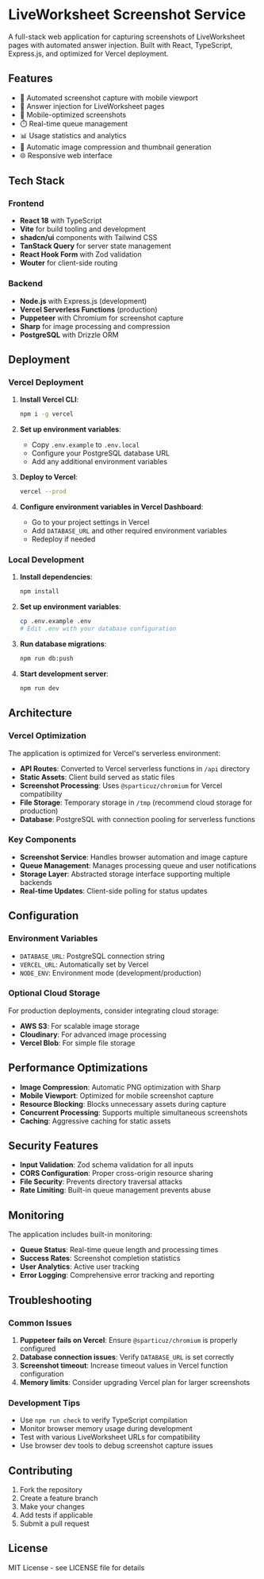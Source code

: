# LiveWorksheet Screenshot Service

A full-stack web application for capturing screenshots of LiveWorksheet pages with automated answer injection. Built with React, TypeScript, Express.js, and optimized for Vercel deployment.

## Features

- 📸 Automated screenshot capture with mobile viewport
- 🎯 Answer injection for LiveWorksheet pages
- 📱 Mobile-optimized screenshots
- ⏱️ Real-time queue management
- 📊 Usage statistics and analytics
- 🔄 Automatic image compression and thumbnail generation
- 🌐 Responsive web interface

## Tech Stack

### Frontend
- **React 18** with TypeScript
- **Vite** for build tooling and development
- **shadcn/ui** components with Tailwind CSS
- **TanStack Query** for server state management
- **React Hook Form** with Zod validation
- **Wouter** for client-side routing

### Backend
- **Node.js** with Express.js (development)
- **Vercel Serverless Functions** (production)
- **Puppeteer** with Chromium for screenshot capture
- **Sharp** for image processing and compression
- **PostgreSQL** with Drizzle ORM

## Deployment

### Vercel Deployment

1. **Install Vercel CLI**:
   ```bash
   npm i -g vercel
   ```

2. **Set up environment variables**:
   - Copy `.env.example` to `.env.local`
   - Configure your PostgreSQL database URL
   - Add any additional environment variables

3. **Deploy to Vercel**:
   ```bash
   vercel --prod
   ```

4. **Configure environment variables in Vercel Dashboard**:
   - Go to your project settings in Vercel
   - Add `DATABASE_URL` and other required environment variables
   - Redeploy if needed

### Local Development

1. **Install dependencies**:
   ```bash
   npm install
   ```

2. **Set up environment variables**:
   ```bash
   cp .env.example .env
   # Edit .env with your database configuration
   ```

3. **Run database migrations**:
   ```bash
   npm run db:push
   ```

4. **Start development server**:
   ```bash
   npm run dev
   ```

## Architecture

### Vercel Optimization

The application is optimized for Vercel's serverless environment:

- **API Routes**: Converted to Vercel serverless functions in `/api` directory
- **Static Assets**: Client build served as static files
- **Screenshot Processing**: Uses `@sparticuz/chromium` for Vercel compatibility
- **File Storage**: Temporary storage in `/tmp` (recommend cloud storage for production)
- **Database**: PostgreSQL with connection pooling for serverless functions

### Key Components

- **Screenshot Service**: Handles browser automation and image capture
- **Queue Management**: Manages processing queue and user notifications
- **Storage Layer**: Abstracted storage interface supporting multiple backends
- **Real-time Updates**: Client-side polling for status updates

## Configuration

### Environment Variables

- `DATABASE_URL`: PostgreSQL connection string
- `VERCEL_URL`: Automatically set by Vercel
- `NODE_ENV`: Environment mode (development/production)

### Optional Cloud Storage

For production deployments, consider integrating cloud storage:

- **AWS S3**: For scalable image storage
- **Cloudinary**: For advanced image processing
- **Vercel Blob**: For simple file storage

## Performance Optimizations

- **Image Compression**: Automatic PNG optimization with Sharp
- **Mobile Viewport**: Optimized for mobile screenshot capture
- **Resource Blocking**: Blocks unnecessary assets during capture
- **Concurrent Processing**: Supports multiple simultaneous screenshots
- **Caching**: Aggressive caching for static assets

## Security Features

- **Input Validation**: Zod schema validation for all inputs
- **CORS Configuration**: Proper cross-origin resource sharing
- **File Security**: Prevents directory traversal attacks
- **Rate Limiting**: Built-in queue management prevents abuse

## Monitoring

The application includes built-in monitoring:

- **Queue Status**: Real-time queue length and processing times
- **Success Rates**: Screenshot completion statistics
- **User Analytics**: Active user tracking
- **Error Logging**: Comprehensive error tracking and reporting

## Troubleshooting

### Common Issues

1. **Puppeteer fails on Vercel**: Ensure `@sparticuz/chromium` is properly configured
2. **Database connection issues**: Verify `DATABASE_URL` is set correctly
3. **Screenshot timeout**: Increase timeout values in Vercel function configuration
4. **Memory limits**: Consider upgrading Vercel plan for larger screenshots

### Development Tips

- Use `npm run check` to verify TypeScript compilation
- Monitor browser memory usage during development
- Test with various LiveWorksheet URLs for compatibility
- Use browser dev tools to debug screenshot capture issues

## Contributing

1. Fork the repository
2. Create a feature branch
3. Make your changes
4. Add tests if applicable
5. Submit a pull request

## License

MIT License - see LICENSE file for details